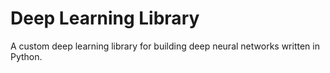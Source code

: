 # Deep Learning Library

A custom deep learning library for building deep neural networks written in Python.
